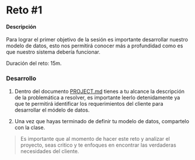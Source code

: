 # Reto #1
#### Descripción
Para lograr el primer objetivo de la sesión es importante desarrollar nuestro modelo de datos, esto nos permitirá conocer más a profundidad como es que nuestro sistema debería funcionar.

Duración del reto: 15m.

### Desarrollo
1. Dentro del documento [PROJECT.md](../PROJECT.md) tienes a tu alcance la descripción de la problemática a resolver, es importante leerlo detenidamente ya que te permitirá identificar los requerimientos del cliente para desarrollar el módelo de datos.

2. Una vez que hayas terminado de definir tu modelo de datos, compartelo con la clase.

> Es importante que al momento de hacer este reto y analizar el proyecto, seas critico y te enfoques en encontrar las verdaderas necesidades del cliente.